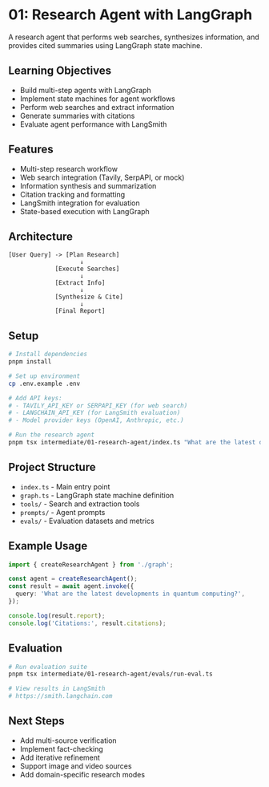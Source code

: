 # 01: Research Agent with LangGraph

A research agent that performs web searches, synthesizes information, and provides cited summaries using LangGraph state machine.

## Learning Objectives

- Build multi-step agents with LangGraph
- Implement state machines for agent workflows
- Perform web searches and extract information
- Generate summaries with citations
- Evaluate agent performance with LangSmith

## Features

- Multi-step research workflow
- Web search integration (Tavily, SerpAPI, or mock)
- Information synthesis and summarization
- Citation tracking and formatting
- LangSmith integration for evaluation
- State-based execution with LangGraph

## Architecture

```
[User Query] -> [Plan Research]
                    ↓
             [Execute Searches]
                    ↓
             [Extract Info]
                    ↓
             [Synthesize & Cite]
                    ↓
             [Final Report]
```

## Setup

```bash
# Install dependencies
pnpm install

# Set up environment
cp .env.example .env

# Add API keys:
# - TAVILY_API_KEY or SERPAPI_KEY (for web search)
# - LANGCHAIN_API_KEY (for LangSmith evaluation)
# - Model provider keys (OpenAI, Anthropic, etc.)

# Run the research agent
pnpm tsx intermediate/01-research-agent/index.ts "What are the latest developments in AI agents?"
```

## Project Structure

- `index.ts` - Main entry point
- `graph.ts` - LangGraph state machine definition
- `tools/` - Search and extraction tools
- `prompts/` - Agent prompts
- `evals/` - Evaluation datasets and metrics

## Example Usage

```typescript
import { createResearchAgent } from './graph';

const agent = createResearchAgent();
const result = await agent.invoke({
  query: 'What are the latest developments in quantum computing?',
});

console.log(result.report);
console.log('Citations:', result.citations);
```

## Evaluation

```bash
# Run evaluation suite
pnpm tsx intermediate/01-research-agent/evals/run-eval.ts

# View results in LangSmith
# https://smith.langchain.com
```

## Next Steps

- Add multi-source verification
- Implement fact-checking
- Add iterative refinement
- Support image and video sources
- Add domain-specific research modes
